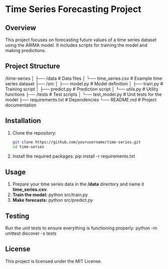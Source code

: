 # Time Series Forecasting Project

## Overview
This project focuses on forecasting future values of a time series dataset using the ARIMA model. It includes scripts for training the model and making predictions.

## Project Structure
   /time-series 
              │ 
              ├── /data # Data files 
                   │ 
                   └── time_series.csv # Example time series dataset 
              ├── /src 
                   │ 
                   ├── model.py # Model definition 
                   │ 
                   ├── train.py # Training script 
                   │ 
                   ├── predict.py # Prediction script 
                   │ 
                   └── utils.py # Utility functions 
              ├── /tests # Test scripts 
                      │ 
                      └── test_model.py # Unit tests for the model 
              ├── requirements.txt # Dependencies 
              └── README.md # Project documentation



## Installation
1. Clone the repository:
   ```bash
   git clone https://github.com/yourusername/time-series.git
   cd time-series


2. Install the required packages:
   pip install -r requirements.txt

## Usage

1. Prepare your time series data in the **/data** directory and name it **time_series.csv**.
2. **Train the model:**  python src/train.py
3. **Make forecasts:**   python src/predict.py


## Testing
Run the unit tests to ensure everything is functioning properly:
   python -m unittest discover -s tests
## License
 This project is licensed under the MIT License.              
